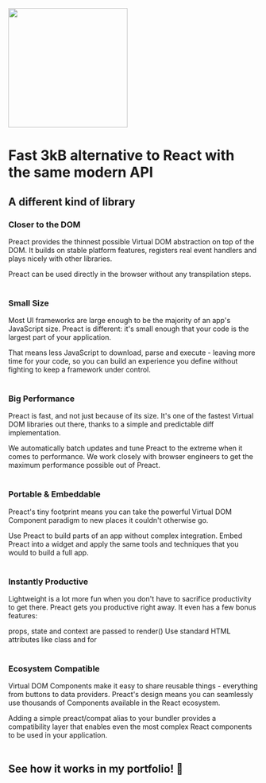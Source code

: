 <img src="https://preactjs.com/branding/logo-text.svg" width="240"/>

# Fast 3kB alternative to React with the same modern API

## A different kind of library

### Closer to the DOM
Preact provides the thinnest possible Virtual DOM abstraction on top of the DOM. It builds on stable platform features, registers real event handlers and plays nicely with other libraries.

Preact can be used directly in the browser without any transpilation steps.
<br>
<br>
### Small Size
Most UI frameworks are large enough to be the majority of an app's JavaScript size. Preact is different: it's small enough that your code is the largest part of your application.

That means less JavaScript to download, parse and execute - leaving more time for your code, so you can build an experience you define without fighting to keep a framework under control.
<br>
<br>
### Big Performance
Preact is fast, and not just because of its size. It's one of the fastest Virtual DOM libraries out there, thanks to a simple and predictable diff implementation.

We automatically batch updates and tune Preact to the extreme when it comes to performance. We work closely with browser engineers to get the maximum performance possible out of Preact.
<br>
<br>
### Portable & Embeddable
Preact's tiny footprint means you can take the powerful Virtual DOM Component paradigm to new places it couldn't otherwise go.

Use Preact to build parts of an app without complex integration. Embed Preact into a widget and apply the same tools and techniques that you would to build a full app.
<br>
<br>
### Instantly Productive
Lightweight is a lot more fun when you don't have to sacrifice productivity to get there. Preact gets you productive right away. It even has a few bonus features:

props, state and context are passed to render()
Use standard HTML attributes like class and for
<br>
<br>
### Ecosystem Compatible
Virtual DOM Components make it easy to share reusable things - everything from buttons to data providers. Preact's design means you can seamlessly use thousands of Components available in the React ecosystem.

Adding a simple preact/compat alias to your bundler provides a compatibility layer that enables even the most complex React components to be used in your application.
<br>
<br>
## See how it works in my portfolio! 🍿
